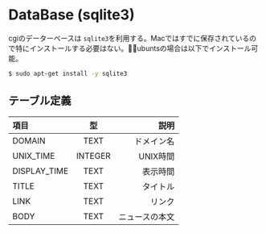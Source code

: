 # DataBase (sqlite3)
cgiのデーターベースは `sqlite3`を利用する。Macではすでに保存されているので特にインストールする必要はない。ubuntsの場合は以下でインストール可能。

```bash
$ sudo apt-get install -y sqlite3
```

## テーブル定義

| 項目 | 型| 説明 |
| :---         |     :---:      |          ---: |
| DOMAIN   | TEXT   | ドメイン名   |
| UNIX_TIME   | INTEGER   | UNIX時間  |
| DISPLAY_TIME  | TEXT  | 表示時間 |
| TITLE | TEXT |タイトル|
| LINK | TEXT |リンク|
| BODY | TEXT |ニュースの本文|

